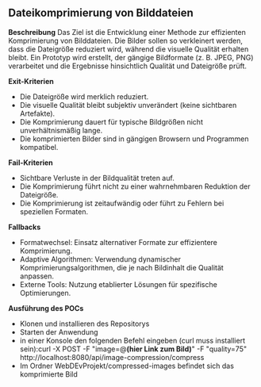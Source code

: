## Dateikomprimierung von Bilddateien

**Beschreibung**
Das Ziel ist die Entwicklung einer Methode zur effizienten Komprimierung von Bilddateien. Die Bilder sollen so verkleinert werden, dass die Dateigröße reduziert wird, während die visuelle Qualität erhalten bleibt. Ein Prototyp wird erstellt, der gängige Bildformate (z. B. JPEG, PNG) verarbeitet und die Ergebnisse hinsichtlich Qualität und Dateigröße prüft.

**Exit-Kriterien**
* Die Dateigröße wird merklich reduziert.
* Die visuelle Qualität bleibt subjektiv unverändert (keine sichtbaren Artefakte).
* Die Komprimierung dauert für typische Bildgrößen nicht unverhältnismäßig lange.
* Die komprimierten Bilder sind in gängigen Browsern und Programmen kompatibel.

**Fail-Kriterien**
* Sichtbare Verluste in der Bildqualität treten auf.
* Die Komprimierung führt nicht zu einer wahrnehmbaren Reduktion der Dateigröße.
* Die Komprimierung ist zeitaufwändig oder führt zu Fehlern bei speziellen Formaten.

**Fallbacks**
* Formatwechsel: Einsatz alternativer Formate zur effizientere Komprimierung.
* Adaptive Algorithmen: Verwendung dynamischer Komprimierungsalgorithmen, die je nach Bildinhalt die Qualität anpassen.
* Externe Tools: Nutzung etablierter Lösungen für spezifische Optimierungen.

**Ausführung des POCs**
* Klonen und installieren des Repositorys
* Starten der Anwendung
* in einer Konsole den folgenden Befehl eingeben (curl muss installiert sein):curl -X POST -F "image=@**(hier Link zum Bild)**" -F "quality=75" http://localhost:8080/api/image-compression/compress 
* Im Ordner WebDEvProjekt/compressed-images befindet sich das komprimierte Bild
